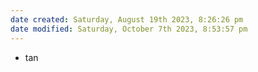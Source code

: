 ```yaml
---
date created: Saturday, August 19th 2023, 8:26:26 pm
date modified: Saturday, October 7th 2023, 8:53:57 pm
---
```

- tan